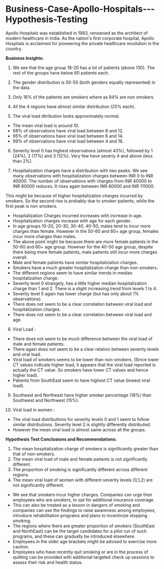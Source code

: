 # Business-Case-Apollo-Hospitals---Hypothesis-Testing
Apollo Hospitals was established in 1983, renowned as the architect of modern healthcare in India. As the nation's first corporate hospital, Apollo Hospitals is acclaimed for pioneering the private healthcare revolution in the country.

**Business Insights:**
1. We see that the age group 18-20 has a lot of patients (above 130). The rest of the groups have below 60 patients each.
2. The gender distribution is 50-50 (both genders equally represented) in the data.
3. Only 16% of the patients are smokers where as 84% are non smokers.
4. All the 4 regions have almost similar distribution (25% each).

5. The viral load ditribution looks approximately normal. 
- The mean viral load is around 10. 
- 68% of observations have viral load between 8 and 12.
- 95% of observations have viral load between 6 and 14.
- 99% of observations have viral load between 4 and 16.

6. Severity level 0 has highest observations (almost 43%), followed by 1 (24%), 2 (17%) and 3 (12%). Very few have severiy 4 and above (less than 2%).

7. Hospitalization charges have a distribution with two peaks. We see many observations with hospitalization charges between INR 0 to INR 40000. The number of observations with charges from INR 40000 to INR 80000 reduces. It rises again between INR 80000 and INR 111000. 

This might be because of higher hospitalization charges incurred by smokers. So the second rise is probably due to smoker patients, while the first peak is non smokers.
-  Hospitalization Charges incurred increases with increase in age. 
 - Hospitalization charges increase with age for each gender.
 - In age groups 10-20, 20-30, 30-40, 40-50, males tend to incur more charges than female. However in the 50-60 and 60+ age group, females incur more charges than males.
 - The above point might be because there are more female patients in the 50-60 and 60+ age group. However for the 40-50 age group, despite there being more female patients, male patients still incur more charges overall.
 - Male and female patients have similar hospitalization charges.
 - Smokers have a much greater hospitalization charge than non-smokers.
- The different regions seem to have similar trends in median hospitalization charge.
-  Severity level 0 strangely, has a little higher median hospitalization charge than 1 and 2. There is a slight increasing trend from levels 1 to 4.
-  Severity level 5 again has lower charge (but has only about 1% observations).
- There does not seem to be a clear correlation between viral load and hospitalization charges.
- There does not seem to be a clear correlation between viral load and age.

8. Viral Load : 
- There does not seem to be much difference between the viral load of male and female patients.
 - There again does not seem to be a clear relation between severity levels and viral load.
 - Viral load of smokers seems to be lower than non-smokers. (Since lower CT values indicate higher load, it appears that the viral load reported is actually the CT value. So smokers have lower CT values and hence higher load).
 - Patients from SouthEast seem to have highest CT value (lowest viral load).

9. Southeast and Northeast have higher smoker percentage (18%) than Southwest and Northwest (15%).

10. Viral load in women :
- The viral load distributions for severity levels 0 and 1 seem to follow similar distributions.  Severity level 2 is slightly differently distributed.
- However the mean viral load is almost same across all the groups.




**Hypothesis Test Conclusions and Recommendations:**

1. The mean hospitalization charge of smokers is significantly greater than that of non-smokers.
2. The mean viral load of male and female patients is not significantly different.
3. The proportion of smoking is significantly different across different regions.
3.  The mean viral load of women with different severity levels (0,1,2) are not significantly different.

* We see that smokers incur higher charges. Companies can urge their employees who are smokers, to opt for additional insurance coverage.
* This can also be treated as a lesson in dangers of smoking and companies can use the findings to raise awareness among employees, introduce rehabilitation programs and plans to incentivize stopping smoking.
* The regions where there are greater proportion of smokers (SouthEast and NorthEast) can be the target candidates for a pilot run of such programs, and these can gradually be introduced elsewhere.
* Employees in the older age brackets might be advised to exercise more caution.
* Employees who have recently quit smoking or are in the process of quitting can be provided with additional targeted check up sessions to assess their risk and health status. 
